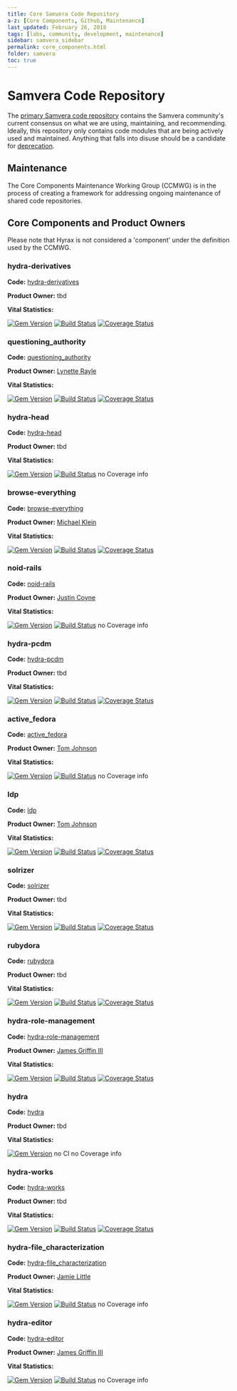 ```yaml
---
title: Core Samvera Code Repository
a-z: [Core Components, Github, Maintenance]
last_updated: February 26, 2018
tags: [labs, community, development, maintenance]
sidebar: samvera_sidebar
permalink: core_components.html
folder: samvera
toc: true
---
```

# Samvera Code Repository

The [primary Samvera code repository](https://github.com/samvera) contains the 
Samvera community's current consensus 
on what we are using, maintaining, and recommending. Ideally, this repository 
only contains code modules that are being actively used and maintained. Anything 
that falls into disuse should be a candidate for [deprecation](deprecation.html). 

## Maintenance

The Core Components Maintenance Working Group (CCMWG) is in the process of creating a framework for 
addressing ongoing maintenance of shared code repositories. 

## Core Components and Product Owners

Please note that Hyrax is not considered a 'component' under the definition used by the CCMWG. 

### hydra-derivatives

**Code:** [hydra-derivatives](https://github.com/samvera/hydra-derivatives)

**Product Owner:** tbd

**Vital Statistics:**

[![Gem Version](https://badge.fury.io/rb/hydra-derivatives.svg)](https://badge.fury.io/rb/hydra-derivatives)
[![Build Status](https://travis-ci.org/samvera/hydra-derivatives.svg?branch=master)](https://travis-ci.org/samvera/hydra-derivatives)
[![Coverage Status](https://coveralls.io/repos/github/samvera/hydra-derivatives/badge.svg?branch=master)](https://coveralls.io/github/samvera/hydra-derivatives?branch=master)

### questioning_authority

**Code:** [questioning_authority](https://github.com/samvera/questioning_authority)

**Product Owner:** [Lynette Rayle](https://github.com/elrayle)

**Vital Statistics:**

[![Gem Version](https://badge.fury.io/rb/qa.svg)](https://badge.fury.io/rb/qa)
[![Build Status](https://travis-ci.org/samvera/questioning_authority.svg?branch=master)](https://travis-ci.org/samvera/questioning_authority)
[![Coverage Status](https://coveralls.io/repos/github/samvera/questioning_authority/badge.svg?branch=master)](https://coveralls.io/github/samvera/questioning_authority?branch=master)

### hydra-head

**Code:** [hydra-head](https://github.com/samvera/hydra-head)

**Product Owner:** tbd  

**Vital Statistics:**

[![Gem Version](https://badge.fury.io/rb/hydra-head.svg)](https://badge.fury.io/rb/hydra-head)
[![Build Status](https://travis-ci.org/samvera/hydra-head.svg?branch=master)](https://travis-ci.org/samvera/hydra-head)
 no Coverage info

### browse-everything

**Code:** [browse-everything](https://github.com/samvera/browse-everything)

**Product Owner:** [Michael Klein](https://github.com/mbklein)

**Vital Statistics:**

[![Gem Version](https://badge.fury.io/rb/browse-everything.svg)](https://badge.fury.io/rb/browse-everything)
[![Build Status](https://travis-ci.org/samvera/browse-everything.svg?branch=master)](https://travis-ci.org/samvera/browse-everything)
[![Coverage Status](https://coveralls.io/repos/github/samvera/browse-everything/badge.svg?branch=master)](https://coveralls.io/github/samvera/browse-everything?branch=master)

### noid-rails

**Code:** [noid-rails](https://github.com/samvera/noid-rails)

**Product Owner:** [Justin Coyne](https://github.com/jcoyne)

**Vital Statistics:**

[![Gem Version](https://badge.fury.io/rb/noid-rails.svg)](https://badge.fury.io/rb/noid-rails)
[![Build Status](https://travis-ci.org/samvera/noid-rails.svg?branch=master)](https://travis-ci.org/samvera/noid-rails)
 no Coverage info

### hydra-pcdm

**Code:** [hydra-pcdm](https://github.com/samvera/hydra-pcdm)

**Product Owner:** tbd  

**Vital Statistics:**

[![Gem Version](https://badge.fury.io/rb/hydra-pcdm.svg)](https://badge.fury.io/rb/hydra-pcdm)
[![Build Status](https://travis-ci.org/samvera/hydra-pcdm.svg?branch=master)](https://travis-ci.org/samvera/hydra-pcdm)
[![Coverage Status](https://coveralls.io/repos/github/samvera/hydra-pcdm/badge.svg?branch=master)](https://coveralls.io/github/samvera/hydra-pcdm?branch=master)

### active_fedora

**Code:** [active_fedora](https://github.com/samvera/active_fedora)

**Product Owner:** [Tom Johnson](https://github.com/no-reply)

**Vital Statistics:**

[![Gem Version](https://badge.fury.io/rb/active-fedora.svg)](https://badge.fury.io/rb/active-fedora)
[![Build Status](https://travis-ci.org/samvera/active_fedora.svg?branch=master)](https://travis-ci.org/samvera/active_fedora)
 no Coverage info

### ldp

**Code:** [ldp](https://github.com/samvera/ldp)

**Product Owner:** [Tom Johnson](https://github.com/no-reply)

**Vital Statistics:**

[![Gem Version](https://badge.fury.io/rb/ldp.svg)](https://badge.fury.io/rb/ldp)
[![Build Status](https://travis-ci.org/samvera/ldp.svg?branch=master)](https://travis-ci.org/samvera/ldp)
[![Coverage Status](https://coveralls.io/repos/github/samvera/ldp/badge.svg?branch=master)](https://coveralls.io/github/samvera/ldp?branch=master)

### solrizer

**Code:** [solrizer](https://github.com/samvera/solrizer)

**Product Owner:** tbd  

**Vital Statistics:**

[![Gem Version](https://badge.fury.io/rb/solrizer.svg)](https://badge.fury.io/rb/solrizer)
[![Build Status](https://travis-ci.org/samvera/solrizer.svg?branch=master)](https://travis-ci.org/samvera/solrizer)
[![Coverage Status](https://coveralls.io/repos/github/samvera/solrizer/badge.svg?branch=master)](https://coveralls.io/github/samvera/solrizer?branch=master)

### rubydora

**Code:** [rubydora](https://github.com/samvera/rubydora)

**Product Owner:** tbd  

**Vital Statistics:**

[![Gem Version](https://badge.fury.io/rb/rubydora.svg)](https://badge.fury.io/rb/rubydora)
[![Build Status](https://travis-ci.org/samvera/rubydora.svg?branch=master)](https://travis-ci.org/samvera/rubydora)
[![Coverage Status](https://coveralls.io/repos/github/samvera/rubydora/badge.svg?branch=master)](https://coveralls.io/github/samvera/rubydora?branch=master)

### hydra-role-management

**Code:** [hydra-role-management](https://github.com/samvera/hydra-role-management)

**Product Owner:** [James Griffin III](https://github.com/jrgriffiniii)

**Vital Statistics:**

[![Gem Version](https://badge.fury.io/rb/hydra-role-management.svg)](https://badge.fury.io/rb/hydra-role-management)
[![Build Status](https://travis-ci.org/samvera/hydra-role-management.svg?branch=master)](https://travis-ci.org/samvera/hydra-role-management)
[![Coverage Status](https://coveralls.io/repos/github/samvera/hydra-role-management/badge.svg?branch=master)](https://coveralls.io/github/samvera/hydra-role-management?branch=master)

### hydra

**Code:** [hydra](https://github.com/samvera/hydra)

**Product Owner:** tbd  

**Vital Statistics:**

[![Gem Version](https://badge.fury.io/rb/hydra.svg)](https://badge.fury.io/rb/hydra)
 no CI
 no Coverage info

### hydra-works

**Code:** [hydra-works](https://github.com/samvera/hydra-works)

**Product Owner:** tbd  

**Vital Statistics:**

[![Gem Version](https://badge.fury.io/rb/hydra-works.svg)](https://badge.fury.io/rb/hydra-works)
[![Build Status](https://travis-ci.org/samvera/hydra-works.svg?branch=master)](https://travis-ci.org/samvera/hydra-works)
[![Coverage Status](https://coveralls.io/repos/github/samvera/hydra-works/badge.svg?branch=master)](https://coveralls.io/github/samvera/hydra-works?branch=master)

### hydra-file_characterization

**Code:** [hydra-file_characterization](https://github.com/samvera/hydra-file_characterization)

**Product Owner:** [Jamie Little](https://github.com/little9)

**Vital Statistics:**

[![Gem Version](https://badge.fury.io/rb/hydra-file_characterization.svg)](https://badge.fury.io/rb/hydra-file_characterization)
[![Build Status](https://travis-ci.org/samvera/hydra-file_characterization.svg?branch=master)](https://travis-ci.org/samvera/hydra-file_characterization)
 no Coverage info

### hydra-editor

**Code:** [hydra-editor](https://github.com/samvera/hydra-editor)

**Product Owner:** [James Griffin III](https://github.com/jrgriffiniii)

**Vital Statistics:**

[![Gem Version](https://badge.fury.io/rb/hydra-editor.svg)](https://badge.fury.io/rb/hydra-editor)
[![Build Status](https://travis-ci.org/samvera/hydra-editor.svg?branch=master)](https://travis-ci.org/samvera/hydra-editor)
 no Coverage info
